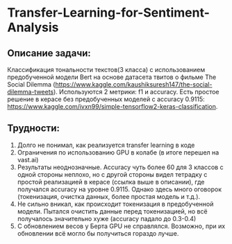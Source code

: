 # Transfer-Learning-for-Sentiment-Analysis

## Описание задачи: 

Классификация тональности текстов(3 класса) с использованием предобученной модели Bert на основе датасета твитов о фильме The Social Dilemma (https://www.kaggle.com/kaushiksuresh147/the-social-dilemma-tweets). Используются 2 метрики: f1 и accuracy. Есть простое решение в керасе без предобученных моделей с accuracy 0.9115: https://www.kaggle.com/ivxn99/simple-tensorflow2-keras-classification. 

## Трудности:
1) Долго не понимал, как реализуется transfer learning в коде 
2) Ограничения по использованию GPU в колабе (в итоге перешел на vast.ai) 
3) Результаты неоднозначные. Accuracy чуть более 60 для 3 классов с одной стороны неплохо, но с другой стороны видел тетрадку с простой реализацией в керасе (ссылка выше в описании), где получался accuracy на уровне 0.9115. Однако здесь много оговорок (токенизация, очистка данных, более простая модель и т.д.). 
4) Не сильно вникал, как происходит токенизация в предобученной модели. Пытался очистить данные перед токенизацией, но всё получалось значительно хуже (accuracy падало до 0.3-0.4) 
5) С обновлением весов у Берта GPU не справлялся. Возможно, при их обновлении всё могло бы получиться гораздо лучше.